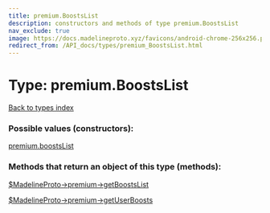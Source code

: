```yaml
---
title: premium.BoostsList
description: constructors and methods of type premium.BoostsList
nav_exclude: true
image: https://docs.madelineproto.xyz/favicons/android-chrome-256x256.png
redirect_from: /API_docs/types/premium_BoostsList.html
---
```

# Type: premium.BoostsList
[Back to types index](index.html)



### Possible values (constructors):

[premium.boostsList](/API_docs/constructors/premium.boostsList.html)  



### Methods that return an object of this type (methods):

[$MadelineProto->premium->getBoostsList](/API_docs/methods/premium.getBoostsList.html)  

[$MadelineProto->premium->getUserBoosts](/API_docs/methods/premium.getUserBoosts.html)  




